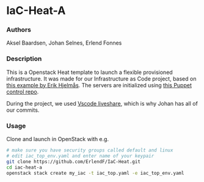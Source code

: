 # IaC-Heat-A

### Authors
Aksel Baardsen, Johan Selnes, Erlend Fonnes

### Description
This is a Openstack Heat template to launch a flexible provisioned infrastructure. It was made for our Infrastructure as Code project, based on [this example by Erik Hjelmås](https://gitlab.com/erikhje/iac-heat-a).
The servers are initialized using [this Puppet control repo](https://github.com/ErlendF/puppet-control-repo).

During the project, we used [Vscode liveshare](https://marketplace.visualstudio.com/items?itemName=MS-vsliveshare.vsliveshare), which is why Johan has all of our commits.

### Usage

Clone and launch in OpenStack with e.g.
```bash
# make sure you have security groups called default and linux
# edit iac_top_env.yaml and enter name of your keypair
git clone https://github.com/ErlendF/IaC-Heat.git
cd iac-heat-a
openstack stack create my_iac -t iac_top.yaml -e iac_top_env.yaml
```

